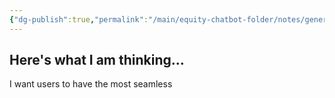 ```yaml
---
{"dg-publish":true,"permalink":"/main/equity-chatbot-folder/notes/generating-the-portfolio/"}
---
```


## Here's what I am thinking...

I want users to have the most seamless 